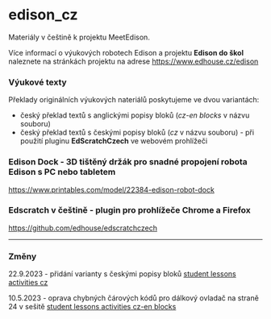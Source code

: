 # edison_cz
Materiály v češtině k projektu MeetEdison. 

Více informací o výukových robotech Edison a projektu __Edison do škol__ naleznete na stránkách projektu na adrese https://www.edhouse.cz/edison

### Výukové texty
Překlady originálních výukových nateriálů poskytujeme ve dvou variantách:
- český překlad textů s anglickými popisy bloků (_cz-en blocks_ v názvu souboru)
- český překlad textů s českými popisy bloků (_cz_ v názvu souboru) - při použití pluginu __EdScratchCzech__ ve webovém prohlížeči

### Edison Dock - 3D tištěný držák pro snadné propojení robota Edison s PC nebo tabletem
https://www.printables.com/model/22384-edison-robot-dock

### Edscratch v češtině - plugin pro prohlížeče Chrome a Firefox
https://github.com/edhouse/edscratchczech

---

### Změny
22.9.2023 - přidání varianty s českými popisy bloků [student lessons activities cz](https://github.com/edhouse/edison_cz/blob/master/EdScratch-student-lesson-activities-cut%20cz.pdf)

10.5.2023 - oprava chybných čárových kódů pro dálkový ovladač na straně 24 v sešitě [student lessons activities cz-en blocks](https://github.com/edhouse/edison_cz/blob/master/EdScratch-student-lesson-activities-cut%20cz-en%20blocks.pdf)

